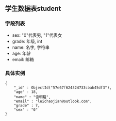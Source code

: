 ## 学生数据表student

### 字段列表
- sex: "0"代表男, "1"代表女
- grade: 年级, int
- name: 名字, 字符串
- age: 年龄
- email: 邮箱

### 具体实例
```
{
	"_id" : ObjectId("57e67f624324733cbab45df3"),
	"age" : 18,
	"name" : "雷朝建",
	"email" : "leichaojian@outlook.com",
	"grade" : 7,
	"sex" : "0"
}
```
